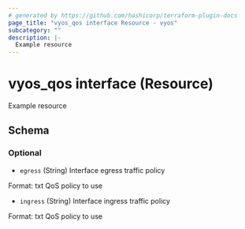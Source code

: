 ```yaml
---
# generated by https://github.com/hashicorp/terraform-plugin-docs
page_title: "vyos_qos interface Resource - vyos"
subcategory: ""
description: |-
  Example resource
---
```


# vyos_qos interface (Resource)

Example resource



<!-- schema generated by tfplugindocs -->
## Schema

### Optional

- `egress` (String) Interface egress traffic policy

Format: txt
QoS policy to use
- `ingress` (String) Interface ingress traffic policy

Format: txt
QoS policy to use

